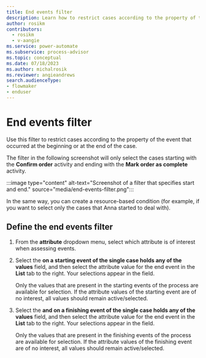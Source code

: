 ```yaml
---
title: End events filter
description: Learn how to restrict cases according to the property of the event that occurred at the beginning or at the end of the case in Power Automate Process Mining.
author: rosikm
contributors:
  - rosikm
  - v-aangie
ms.service: power-automate
ms.subservice: process-advisor
ms.topic: conceptual
ms.date: 07/18/2023
ms.author: michalrosik
ms.reviewer: angieandrews
search.audienceType:
- flowmaker
- enduser
---
```


# End events filter

Use this filter to restrict cases according to the property of the event that occurred at the beginning or at the end of the case.

The filter in the following screenshot will only select the cases starting with the **Confirm order** activity and ending with the **Mark order as complete** activity.

:::image type="content" alt-text="Screenshot of a filter that specifies start and end." source="media/end-events-filter.png":::

In the same way, you can create a resource-based condition (for example, if you want to select only the cases that Anna started to deal with).

## Define the end events filter

1. From the **attribute** dropdown menu, select which attribute is of interest when assessing events.

1. Select the **on a starting event of the single case holds any of the values** field, and then select the attribute value for the end event in the **List** tab to the right. Your selections appear in the field.

    Only the values that are present in the starting events of the process are available for selection. If the attribute values of the starting event are of no interest, all values should remain active/selected.

1. Select the **and on a finishing event of the single case holds any of the values** field, and then select the attribute value for the end event in the **List** tab to the right. Your selections appear in the field.

    Only the values that are present in the finishing events of the process are available for selection. If the attribute values of the finishing event are of no interest, all values should remain active/selected.



